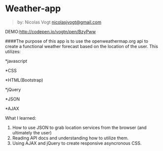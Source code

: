 # Weather-app
  >by: Nicolas Vogt 
  >nicolasjvogt@gmail.com

DEMO:http://codepen.io/vogtn/pen/BzyPww

####The purpose of this app is to use the openweathermap.org api to create a functional weather forecast based on the location of the user. This utilizes: 

   *javascript
   
   *CSS
   
   *HTML(Bootstrap)
   
   *jQuery
   
   *JSON
   
   *AJAX

What I learned: 
  1. How to use JSON to grab location services from the browser (and ultimately the user) 
  2. Reading API docs and understanding how to utilize them. 
  3. Using AJAX and jQuery to create responsive asyncronous CSS. 
  


